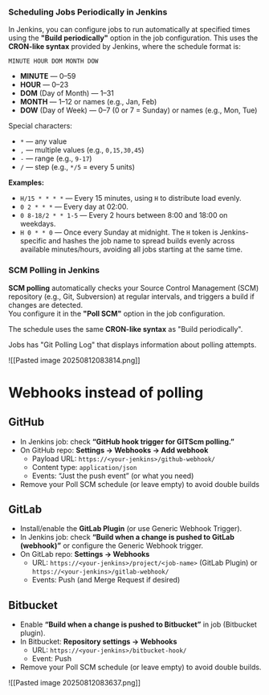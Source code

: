### Scheduling Jobs Periodically in Jenkins

In Jenkins, you can configure jobs to run automatically at specified times using the **"Build periodically"** option in the job configuration. This uses the **CRON-like syntax** provided by Jenkins, where the schedule format is:

```
MINUTE HOUR DOM MONTH DOW
```

- **MINUTE** — 0–59
- **HOUR** — 0–23
- **DOM** (Day of Month) — 1–31
- **MONTH** — 1–12 or names (e.g., Jan, Feb)
- **DOW** (Day of Week) — 0–7 (0 or 7 = Sunday) or names (e.g., Mon, Tue)

Special characters:
- `*` — any value
- `,` — multiple values (e.g., `0,15,30,45`)
- `-` — range (e.g., `9-17`)
- `/` — step (e.g., `*/5` = every 5 units)

**Examples:**
- `H/15 * * * *` — Every 15 minutes, using `H` to distribute load evenly.
- `0 2 * * *` — Every day at 02:00.
- `0 8-18/2 * * 1-5` — Every 2 hours between 8:00 and 18:00 on weekdays.
- `H 0 * * 0` — Once every Sunday at midnight.
The `H` token is Jenkins-specific and hashes the job name to spread builds evenly across available minutes/hours, avoiding all jobs starting at the same time.
### SCM Polling in Jenkins

**SCM polling** automatically checks your Source Control Management (SCM) repository (e.g., Git, Subversion) at regular intervals, and triggers a build if changes are detected.  
You configure it in the **"Poll SCM"** option in the job configuration.

The schedule uses the same **CRON-like syntax** as "Build periodically".

Jobs has "Git Polling Log" that displays information about polling attempts.

![[Pasted image 20250812083814.png]]

# Webhooks instead of polling

## GitHub

- In Jenkins job: check **“GitHub hook trigger for GITScm polling.”**
- On GitHub repo: **Settings → Webhooks → Add webhook**
    - Payload URL: `https://<your-jenkins>/github-webhook/`
    - Content type: `application/json`
    - Events: “Just the push event” (or what you need)
- Remove your Poll SCM schedule (or leave empty) to avoid double builds
## GitLab

- Install/enable the **GitLab Plugin** (or use Generic Webhook Trigger).
- In Jenkins job: check **“Build when a change is pushed to GitLab (webhook)”** or configure the Generic Webhook trigger.
- On GitLab repo: **Settings → Webhooks**
    - URL: `https://<your-jenkins>/project/<job-name>` (GitLab Plugin) or `https://<your-jenkins>/gitlab-webhook/`
    - Events: Push (and Merge Request if desired)
## Bitbucket
- Enable **“Build when a change is pushed to Bitbucket”** in job (Bitbucket plugin).
- In Bitbucket: **Repository settings → Webhooks**
    - URL: `https://<your-jenkins>/bitbucket-hook/`
    - Event: Push
- Remove your Poll SCM schedule (or leave empty) to avoid double builds.

![[Pasted image 20250812083637.png]]